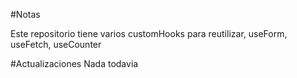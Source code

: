 #Notas

Este repositorio tiene varios customHooks para reutilizar, useForm, useFetch, useCounter

#Actualizaciones
Nada todavia
